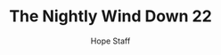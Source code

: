 ---
image: /assets/img/nwd/22_nwd_galations_3_26_nlt.png
title: The Nightly Wind Down 22
categories:
  - The Nightly Wind Down
author: Hope Staff
notes: The Nightly Wind Down 22
embed: >-
  EMBED_GOES_HERE
transcript: >-
  SOME LINES OF TEXT START HERE
---